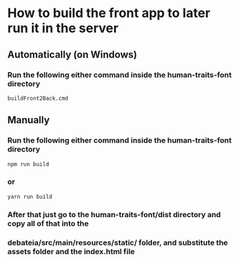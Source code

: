# How to build the front app to later run it in the server 
## Automatically (on Windows)
### Run the following either command inside the human-traits-font directory
    buildFront2Back.cmd


## Manually
### Run the following either command inside the human-traits-font directory
    npm run build
### or
    yarn run build

### After that just go to the human-traits-font/dist directory and copy all of that into the 
### debateia/src/main/resources/static/ folder, and substitute the assets folder and the index.html file